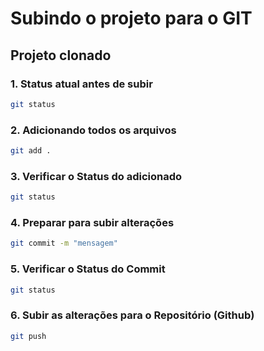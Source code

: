 # Subindo o projeto para o GIT
## Projeto clonado

### 1. Status atual antes de subir
 
 ```bash
 git status
 ```

### 2. Adicionando todos os arquivos
 
 ```bash
 git add .
 ```
 
 ### 3. Verificar o Status do adicionado
 
 ```bash
 git status
 ```

 ### 4. Preparar para subir alterações

 ```bash
 git commit -m "mensagem"
 ```

 ### 5. Verificar o Status do Commit
 
 ```bash
 git status
 ```

 ### 6. Subir as alterações para o Repositório (Github)
 
 ```bash
 git push
 ```